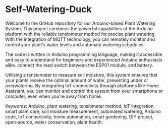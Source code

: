 # Self-Watering-Duck


Welcome to the GitHub repository for our Arduino-based Plant Watering System. This project combines the powerful capabilities of the Arduino platform with the reliable tensiometer method for precise plant watering. With the integration of MQTT technology, you can remotely monitor and control your plant's water levels and automate watering schedules.

The code is written in Arduino programming language, making it accessible and easy to understand for beginners and experienced Arduino enthusiasts alike.
connect the reed switch between the ESP01 module, and battery.

Utilizing a tensiometer to measure soil moisture, this system ensures that your plants receive the optimal amount of water, preventing under or overwatering. By integrating IoT connectivity through platforms like Home Assistant, you can monitor and control the system from your smartphone or computer, even when you're away from home.

Keywords: Arduino, plant watering, tensiometer method, IoT integration, smart plant care, soil moisture measurement, automated watering, Arduino code, IoT connectivity, home automation, smart gardening, DIY project, open-source, water conservation, plant health.
